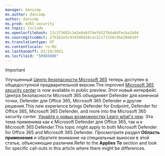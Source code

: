 ```yaml
---
manager: dansimp
ms.author: dansimp
author: dansimp
ms.prod: m365-security
ms.topic: include
ms.openlocfilehash: 12c2f3692c3e2e0a0374efd3276da6dfecba1b04
ms.sourcegitcommit: 27b2b2e5c41934b918cac2c171556c45e36661bf
ms.translationtype: HT
ms.contentlocale: ru-RU
ms.lasthandoff: 03/19/2021
ms.locfileid: "50903806"
---
```

> [!IMPORTANT]
> <span data-ttu-id="20963-101">Улучшенный [Центр безопасности Microsoft 365](https://security.microsoft.com) теперь доступен в общедоступной предварительной версии.</span><span class="sxs-lookup"><span data-stu-id="20963-101">The improved [Microsoft 365 security center](https://security.microsoft.com) is now available in public preview.</span></span> <span data-ttu-id="20963-102">Этот новый интерфейс Центра безопасности Microsoft 365 объединяет Defender для конечной точки, Defender для Office 365, Microsoft 365 Defender и другие решения.</span><span class="sxs-lookup"><span data-stu-id="20963-102">This new experience brings Defender for Endpoint, Defender for Office 365, Microsoft 365 Defender, and more into the Microsoft 365 security center.</span></span> <span data-ttu-id="20963-103">[Узнайте о новых возможностях](../mtp/overview-security-center.md).</span><span class="sxs-lookup"><span data-stu-id="20963-103">[Learn what's new](../mtp/overview-security-center.md).</span></span> <span data-ttu-id="20963-104">Эта тема применима как к Microsoft Defender для Office 365, так и к Microsoft 365 Defender.</span><span class="sxs-lookup"><span data-stu-id="20963-104">This topic might apply to both Microsoft Defender for Office 365 and Microsoft 365 Defender.</span></span> <span data-ttu-id="20963-105">Просмотрите раздел **Область применения** и обратите внимание на специальные выноски в этой статье, объясняющие различия.</span><span class="sxs-lookup"><span data-stu-id="20963-105">Refer to the **Applies To** section and look for specific call-outs in this article where there might be differences.</span></span>